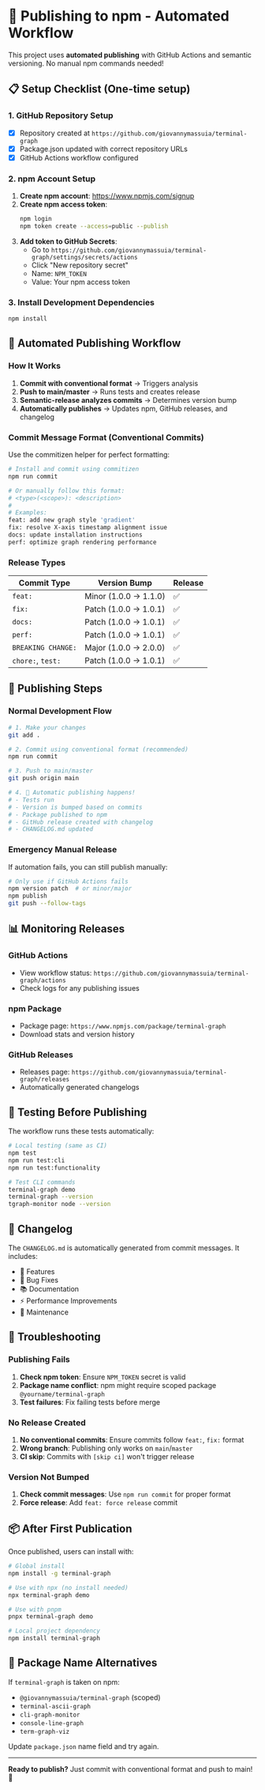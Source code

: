 # 🚀 Publishing to npm - Automated Workflow

This project uses **automated publishing** with GitHub Actions and semantic versioning. No manual npm commands needed!

## 📋 Setup Checklist (One-time setup)

### 1. GitHub Repository Setup
- [x] Repository created at `https://github.com/giovannymassuia/terminal-graph`
- [x] Package.json updated with correct repository URLs
- [x] GitHub Actions workflow configured

### 2. npm Account Setup
1. **Create npm account**: https://www.npmjs.com/signup
2. **Create npm access token**:
   ```bash
   npm login
   npm token create --access=public --publish
   ```
3. **Add token to GitHub Secrets**:
   - Go to `https://github.com/giovannymassuia/terminal-graph/settings/secrets/actions`
   - Click "New repository secret"
   - Name: `NPM_TOKEN`
   - Value: Your npm access token

### 3. Install Development Dependencies
```bash
npm install
```

## 🔄 Automated Publishing Workflow

### How It Works
1. **Commit with conventional format** → Triggers analysis
2. **Push to main/master** → Runs tests and creates release
3. **Semantic-release analyzes commits** → Determines version bump
4. **Automatically publishes** → Updates npm, GitHub releases, and changelog

### Commit Message Format (Conventional Commits)
Use the commitizen helper for perfect formatting:

```bash
# Install and commit using commitizen
npm run commit

# Or manually follow this format:
# <type>(<scope>): <description>
#
# Examples:
feat: add new graph style 'gradient'
fix: resolve X-axis timestamp alignment issue  
docs: update installation instructions
perf: optimize graph rendering performance
```

### Release Types
| Commit Type | Version Bump | Release |
|-------------|--------------|---------|
| `feat:` | Minor (1.0.0 → 1.1.0) | ✅ |
| `fix:` | Patch (1.0.0 → 1.0.1) | ✅ |
| `docs:` | Patch (1.0.0 → 1.0.1) | ✅ |
| `perf:` | Patch (1.0.0 → 1.0.1) | ✅ |
| `BREAKING CHANGE:` | Major (1.0.0 → 2.0.0) | ✅ |
| `chore:`, `test:` | Patch (1.0.0 → 1.0.1) | ✅ |

## 🎯 Publishing Steps

### Normal Development Flow
```bash
# 1. Make your changes
git add .

# 2. Commit using conventional format (recommended)
npm run commit

# 3. Push to main/master
git push origin main

# 4. 🎉 Automatic publishing happens!
# - Tests run
# - Version is bumped based on commits
# - Package published to npm
# - GitHub release created with changelog
# - CHANGELOG.md updated
```

### Emergency Manual Release
If automation fails, you can still publish manually:
```bash
# Only use if GitHub Actions fails
npm version patch  # or minor/major
npm publish
git push --follow-tags
```

## 📊 Monitoring Releases

### GitHub Actions
- View workflow status: `https://github.com/giovannymassuia/terminal-graph/actions`
- Check logs for any publishing issues

### npm Package
- Package page: `https://www.npmjs.com/package/terminal-graph`
- Download stats and version history

### GitHub Releases
- Releases page: `https://github.com/giovannymassuia/terminal-graph/releases`
- Automatically generated changelogs

## 🧪 Testing Before Publishing

The workflow runs these tests automatically:

```bash
# Local testing (same as CI)
npm test
npm run test:cli
npm run test:functionality

# Test CLI commands
terminal-graph demo
terminal-graph --version
tgraph-monitor node --version
```

## 📝 Changelog

The `CHANGELOG.md` is automatically generated from commit messages. It includes:
- 🚀 Features
- 🐛 Bug Fixes  
- 📚 Documentation
- ⚡ Performance Improvements
- 🔧 Maintenance

## 🚨 Troubleshooting

### Publishing Fails
1. **Check npm token**: Ensure `NPM_TOKEN` secret is valid
2. **Package name conflict**: npm might require scoped package `@yourname/terminal-graph`
3. **Test failures**: Fix failing tests before merge

### No Release Created
1. **No conventional commits**: Ensure commits follow `feat:`, `fix:` format
2. **Wrong branch**: Publishing only works on `main`/`master`
3. **CI skip**: Commits with `[skip ci]` won't trigger release

### Version Not Bumped
1. **Check commit messages**: Use `npm run commit` for proper format
2. **Force release**: Add `feat: force release` commit

## 📦 After First Publication

Once published, users can install with:

```bash
# Global install
npm install -g terminal-graph

# Use with npx (no install needed)
npx terminal-graph demo

# Use with pnpm
pnpx terminal-graph demo

# Local project dependency
npm install terminal-graph
```

## 🔄 Package Name Alternatives

If `terminal-graph` is taken on npm:
- `@giovannymassuia/terminal-graph` (scoped)
- `terminal-ascii-graph`
- `cli-graph-monitor` 
- `console-line-graph`
- `term-graph-viz`

Update `package.json` name field and try again.

---

**Ready to publish?** Just commit with conventional format and push to main! 🚀